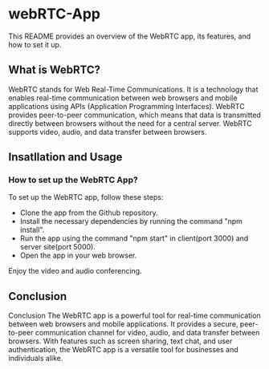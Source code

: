 # webRTC-App
This README provides an overview of the WebRTC app, its features, and how to set it up.

## What is WebRTC?
WebRTC stands for Web Real-Time Communications. It is a technology that enables real-time communication between web browsers and mobile applications using APIs (Application Programming Interfaces). WebRTC provides peer-to-peer communication, which means that data is transmitted directly between browsers without the need for a central server. WebRTC supports video, audio, and data transfer between browsers.

## Insatllation and Usage

### How to set up the WebRTC App?
To set up the WebRTC app, follow these steps:

- Clone the app from the Github repository.
- Install the necessary dependencies by running the command "npm install".
- Run the app using the command "npm start" in client(port 3000) and server site(port 5000).
- Open the app in your web browser.

Enjoy the video and audio conferencing.


## Conclusion

Conclusion
The WebRTC app is a powerful tool for real-time communication between web browsers and mobile applications. It provides a secure, peer-to-peer communication channel for video, audio, and data transfer between browsers. With features such as screen sharing, text chat, and user authentication, the WebRTC app is a versatile tool for businesses and individuals alike.






